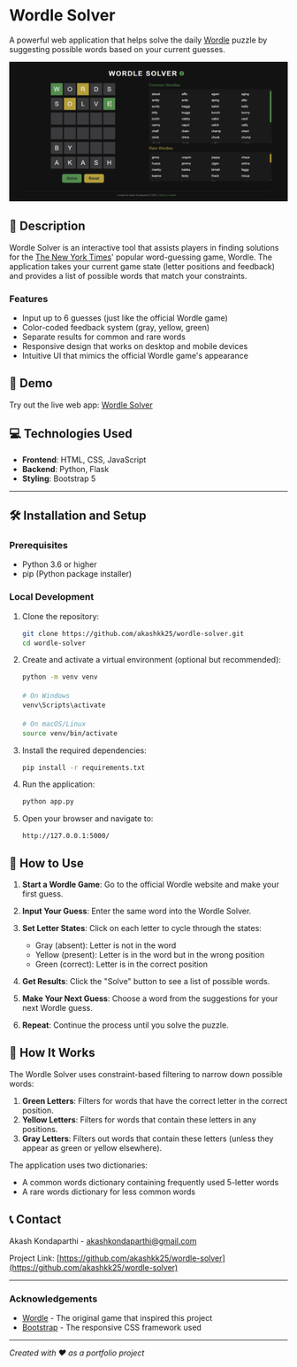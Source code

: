 # Wordle Solver

A powerful web application that helps solve the daily [Wordle](https://www.nytimes.com/games/wordle/index.html) puzzle by suggesting possible words based on your current guesses.

![Wordle Solver Screenshot](assets/screenshot.png)

## 📝 Description

Wordle Solver is an interactive tool that assists players in finding solutions for the [The New York Times](https://www.nytimes.com/)' popular word-guessing game, Wordle. The application takes your current game state (letter positions and feedback) and provides a list of possible words that match your constraints.

### Features

- Input up to 6 guesses (just like the official Wordle game)
- Color-coded feedback system (gray, yellow, green)
- Separate results for common and rare words
- Responsive design that works on desktop and mobile devices
- Intuitive UI that mimics the official Wordle game's appearance

## 🚀 Demo

Try out the live web app: [Wordle Solver](https://akashkk25.github.io/WORDLE-Solver-GHP/)

## 💻 Technologies Used

- **Frontend**: HTML, CSS, JavaScript
- **Backend**: Python, Flask
- **Styling**: Bootstrap 5

---

## 🛠️ Installation and Setup

### Prerequisites

- Python 3.6 or higher
- pip (Python package installer)

### Local Development

1. Clone the repository:
   ```bash
   git clone https://github.com/akashkk25/wordle-solver.git
   cd wordle-solver
   ```

2. Create and activate a virtual environment (optional but recommended):
   ```bash
   python -m venv venv
   
   # On Windows
   venv\Scripts\activate
   
   # On macOS/Linux
   source venv/bin/activate
   ```

3. Install the required dependencies:
   ```bash
   pip install -r requirements.txt
   ```

4. Run the application:
   ```bash
   python app.py
   ```

5. Open your browser and navigate to:
   ```
   http://127.0.0.1:5000/
   ```

## 📖 How to Use

1. **Start a Wordle Game**: Go to the official Wordle website and make your first guess.

2. **Input Your Guess**: Enter the same word into the Wordle Solver.

3. **Set Letter States**: Click on each letter to cycle through the states:
   - Gray (absent): Letter is not in the word
   - Yellow (present): Letter is in the word but in the wrong position
   - Green (correct): Letter is in the correct position

4. **Get Results**: Click the "Solve" button to see a list of possible words.

5. **Make Your Next Guess**: Choose a word from the suggestions for your next Wordle guess.

6. **Repeat**: Continue the process until you solve the puzzle.

## 🧩 How It Works

The Wordle Solver uses constraint-based filtering to narrow down possible words:

1. **Green Letters**: Filters for words that have the correct letter in the correct position.
2. **Yellow Letters**: Filters for words that contain these letters in any positions.
3. **Gray Letters**: Filters out words that contain these letters (unless they appear as green or yellow elsewhere).

The application uses two dictionaries:
- A common words dictionary containing frequently used 5-letter words
- A rare words dictionary for less common words


## 📞 Contact

Akash Kondaparthi - [akashkondaparthi@gmail.com](mailto:akashkondaparthi@gmail.com)

Project Link: [https://github.com/akashkk25/wordle-solver](https://github.com/akashkk25/wordle-solver)

---

### Acknowledgements

- [Wordle](https://www.nytimes.com/games/wordle/index.html) - The original game that inspired this project
- [Bootstrap](https://getbootstrap.com/) - The responsive CSS framework used

---

*Created with ❤️ as a portfolio project*
